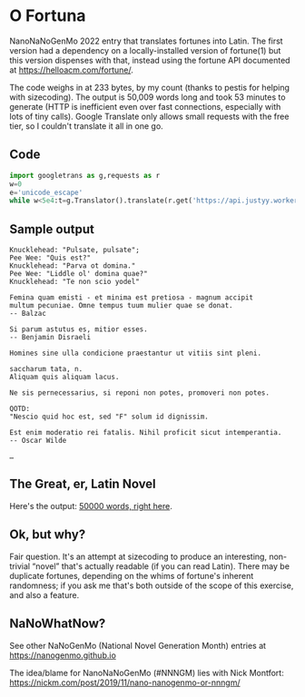 # O Fortuna

NanoNaNoGenMo 2022 entry that translates fortunes into Latin. The first version had a dependency on a locally-installed version of fortune(1) but this version dispenses with that, instead using the fortune API documented at https://helloacm.com/fortune/.

The code weighs in at 233 bytes, by my count (thanks to pestis for helping with sizecoding). The output is 50,009 words long and took 53 minutes to generate (HTTP is inefficient even over fast connections, especially with lots of tiny calls). Google Translate only allows small requests with the free tier, so I couldn't translate it all in one go.

## Code

```Python
import googletrans as g,requests as r
w=0
e='unicode_escape'
while w<5e4:t=g.Translator().translate(r.get('https://api.justyy.workers.dev/api/fortune').text.encode('raw_'+e).decode(e),'la').text.strip('"');print(t);w+=len(t.split())
```

## Sample output

```
Knucklehead: "Pulsate, pulsate";
Pee Wee: "Quis est?"
Knucklehead: "Parva ot domina."
Pee Wee: "Liddle ol' domina quae?"
Knucklehead: "Te non scio yodel"

Femina quam emisti - et minima est pretiosa - magnum accipit
multum pecuniae. Omne tempus tuum mulier quae se donat.
-- Balzac

Si parum astutus es, mitior esses.
-- Benjamin Disraeli

Homines sine ulla condicione praestantur ut vitiis sint pleni.

saccharum tata, n.
Aliquam quis aliquam lacus.

Ne sis pernecessarius, si reponi non potes, promoveri non potes.

QOTD:
"Nescio quid hoc est, sed "F" solum id dignissim.

Est enim moderatio rei fatalis. Nihil proficit sicut intemperantia.
-- Oscar Wilde

…
```

## The Great, er, Latin Novel

Here's the output: [50000 words, right here](o_fortuna.txt).

## Ok, but why?

Fair question. It's an attempt at sizecoding to produce an interesting, non-trivial “novel” that's actually readable (if you can read Latin). There may be duplicate fortunes, depending on the whims of fortune's inherent randomness; if you ask me that's both outside of the scope of this exercise, and also a feature.

## NaNoWhatNow?

See other NaNoGenMo (National Novel Generation Month) entries at https://nanogenmo.github.io

The idea/blame for NanoNaNoGenMo (#NNNGM) lies with Nick Montfort: https://nickm.com/post/2019/11/nano-nanogenmo-or-nnngm/
